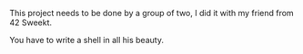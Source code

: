This project needs to be done by a group of two, I did it with my friend from 42 Sweekt.

You have to write a shell in all his beauty.
